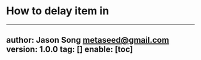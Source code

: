 # How to delay item in 
---
author: Jason Song <metaseed@gmail.com>
version: 1.0.0
tag: []
enable: [toc]
---

